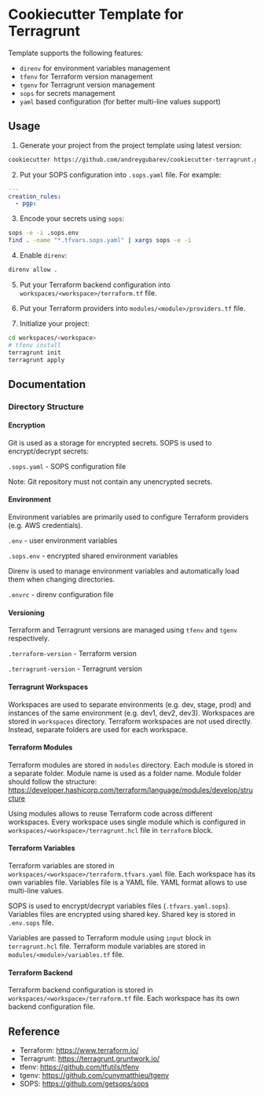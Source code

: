 # Cookiecutter Template for Terragrunt

Template supports the following features:
- `direnv` for environment variables management
- `tfenv` for Terraform version management
- `tgenv` for Terragrunt version management
- `sops` for secrets management
- `yaml` based configuration (for better multi-line values support)

## Usage

1. Generate your project from the project template using latest version:
```bash
cookiecutter https://github.com/andreygubarev/cookiecutter-terragrunt.git
```

2. Put your SOPS configuration into `.sops.yaml` file. For example:
```yaml
---
creation_rules:
  - pgp:
```

3. Encode your secrets using `sops`:
```bash
sops -e -i .sops.env
find . -name "*.tfvars.sops.yaml" | xargs sops -e -i
```

4. Enable `direnv`:
```bash
direnv allow .
```

5. Put your Terraform backend configuration into `workspaces/<workspace>/terraform.tf` file.

6. Put your Terraform providers into `modules/<module>/providers.tf` file.

7. Initialize your project:
```bash
cd workspaces/<workspace>
# tfenv install
terragrunt init
terragrunt apply
```

## Documentation

### Directory Structure

#### Encryption
Git is used as a storage for encrypted secrets. SOPS is used to encrypt/decrypt secrets:

`.sops.yaml` - SOPS configuration file

Note: Git repository must not contain any unencrypted secrets.

#### Environment
Environment variables are primarily used to configure Terraform providers (e.g. AWS credentials).

`.env` - user environment variables

`.sops.env` - encrypted shared environment variables

Direnv is used to manage environment variables and automatically load them when changing directories.

`.envrc` - direnv configuration file

#### Versioning
Terraform and Terragrunt versions are managed using `tfenv` and `tgenv` respectively.

`.terraform-version` - Terraform version

`.terragrunt-version` - Terragrunt version

#### Terragrunt Workspaces
Workspaces are used to separate environments (e.g. dev, stage, prod) and instances of the same environment (e.g. dev1, dev2, dev3). Workspaces are stored in `workspaces` directory. Terraform workspaces are not used directly. Instead, separate folders are used for each workspace.

#### Terraform Modules
Terraform modules are stored in `modules` directory. Each module is stored in a separate folder. Module name is used as a folder name. Module folder should follow the structure: https://developer.hashicorp.com/terraform/language/modules/develop/structure

Using modules allows to reuse Terraform code across different workspaces. Every workspace uses single module which is configured in `workspaces/<workspace>/terragrunt.hcl` file in `terraform` block.

#### Terraform Variables
Terraform variables are stored in `workspaces/<workspace>/terraform.tfvars.yaml` file. Each workspace has its own variables file. Variables file is a YAML file. YAML format allows to use multi-line values.

SOPS is used to encrypt/decrypt variables files (`.tfvars.yaml.sops`). Variables files are encrypted using shared key. Shared key is stored in `.env.sops` file.

Variables are passed to Terraform module using `input` block in `terragrunt.hcl` file. Terraform module variables are stored in `modules/<module>/variables.tf` file.

#### Terraform Backend
Terraform backend configuration is stored in `workspaces/<workspace>/terraform.tf` file. Each workspace has its own backend configuration file.

## Reference

- Terraform: https://www.terraform.io/
- Terragrunt: https://terragrunt.gruntwork.io/
- tfenv: https://github.com/tfutils/tfenv
- tgenv: https://github.com/cunymatthieu/tgenv
- SOPS: https://github.com/getsops/sops
